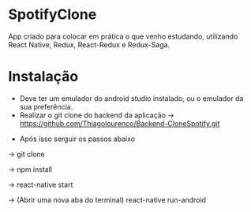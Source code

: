 # SpotifyClone
App criado para colocar em prática o que venho estudando, utilizando React Native, Redux, React-Redux e Redux-Saga.

# Instalação
* Deve ter um emulador do android studio instalado, ou o emulador da sua preferência.
* Realizar o git clone do backend da aplicação -> https://github.com/Thiagolourenco/Backend-CloneSpotify.git

- Após isso serguir os passos abaixo

-> git clone

-> npm install

-> react-native start 

-> (Abrir uma nova aba do terminal) react-native run-android



 
